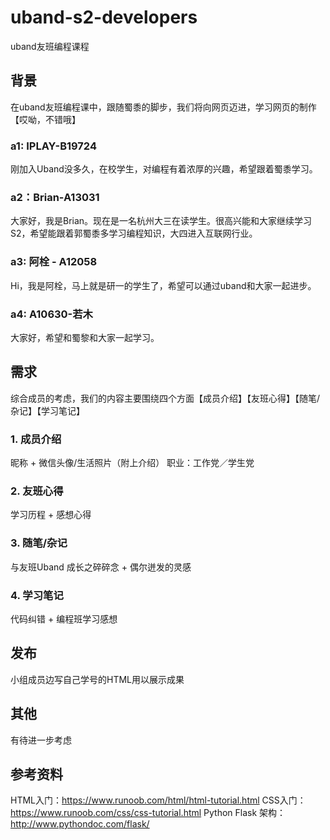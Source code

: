 # uband-s2-developers
uband友班编程课程

## 背景
在uband友班编程课中，跟随蜀黍的脚步，我们将向网页迈进，学习网页的制作【哎呦，不错哦】
### a1: IPLAY-B19724 
刚加入Uband没多久，在校学生，对编程有着浓厚的兴趣，希望跟着蜀黍学习。
### a2：Brian-A13031
大家好，我是Brian。现在是一名杭州大三在读学生。很高兴能和大家继续学习S2，希望能跟着郭蜀黍多学习编程知识，大四进入互联网行业。
### a3: 阿栓 - A12058 
Hi，我是阿栓，马上就是研一的学生了，希望可以通过uband和大家一起进步。
### a4: A10630-若木 
大家好，希望和蜀黎和大家一起学习。

## 需求
综合成员的考虑，我们的内容主要围绕四个方面【成员介绍】【友班心得】【随笔/杂记】【学习笔记】

### 1. 成员介绍
昵称 + 微信头像/生活照片（附上介绍）
职业：工作党／学生党
### 2. 友班心得
学习历程 + 感想心得
### 3. 随笔/杂记
与友班Uband 成长之碎碎念 + 偶尔迸发的灵感  
### 4. 学习笔记
代码纠错 + 编程班学习感想

## 发布
小组成员边写自己学号的HTML用以展示成果

## 其他
有待进一步考虑

## 参考资料
 HTML入门：https://www.runoob.com/html/html-tutorial.html
 CSS入门：https://www.runoob.com/css/css-tutorial.html
 Python Flask 架构：http://www.pythondoc.com/flask/

